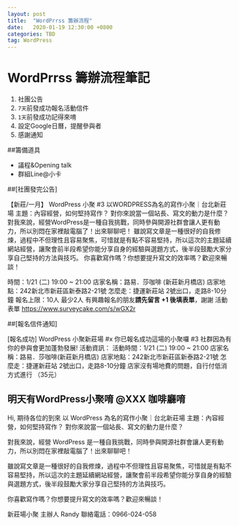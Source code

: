 ```yaml
---
layout: post
title:  "WordPrrss 籌辦流程"
date:   2020-01-19 12:30:00 +0800
categories: TBD
tag: WordPress
---
```

# WordPrrss 籌辦流程筆記
1. 社團公告
2. `7天`前發成功報名活動信件
3. `1天`前發成功記得來唷
4. 設定Google日曆，提醒參與者
5. 感謝通知

##籌備道具
- 議程&Opening talk
- 群組Line@小卡


##[社團發完公告]

【新莊/一月】 WordPress 小聚 #3
以WORDPRESS為名的寫作小聚｜台北新莊場
主題：內容經營，如何堅持寫作？
對你來說當一個站長、寫文的動力是什麼？
對我來說，經營WordPress是一種自我挑戰，同時參與開源社群會讓人更有動力，所以別悶在家裡敲電腦了！出來聊聊吧！
雖說寫文章是一種很好的自我修煉，過程中不但理性且容易聚焦，可惜就是有點不容易堅持，所以這次的主題延續網站經營，讓聚會前半段希望你能分享自身的經驗與選題方式，後半段鼓勵大家分享自己堅持的方法與技巧。
你喜歡寫作嗎？你想要提升寫文的效率嗎？歡迎來暢談！

時間：1/21 (二) 19:00 ~ 21:00
店家名稱：路易．莎咖啡 (新莊新月橋店)
店家地點：242新北市新莊區新泰路2-21號
怎麼走：捷運新莊站 2號出口，走路8-10分鐘
報名上限：10人 最少2人
有興趣報名的朋友**請先留言 +1 後填表單**，謝謝
活動表單 https://www.surveycake.com/s/wGX2r


##[報名信件通知]

[報名成功] WordPress 小聚新莊場 #x
你已報名成功這場的小聚囉 #3
社群因為有你的參與會更加蓬勃發展!
活動資訊：
活動時間：1/21 (二) 19:00 ~ 21:00
店家名稱：路易．莎咖啡(新莊新月橋店) 
店家地點：242新北市新莊區新泰路2-21號
怎麼走：捷運新莊站 2號出口，走路8-10分鐘
店家沒有場地費的問題，自行付低消方式進行  （35元）


## 明天有WordPress小聚唷 @XXX 咖啡廳唷

Hi, 期待各位的到來
以 WordPress 為名的寫作小聚｜台北新莊場
主題：內容經營，如何堅持寫作？
對你來說當一個站長、寫文的動力是什麼？

對我來說，經營 WordPress 是一種自我挑戰，同時參與開源社群會讓人更有動力，所以別悶在家裡敲電腦了！出來聊聊吧！

雖說寫文章是一種很好的自我修煉，過程中不但理性且容易聚焦，可惜就是有點不容易堅持，所以這次的主題延續網站經營，讓聚會前半段希望你能分享自身的經驗與選題方式，後半段鼓勵大家分享自己堅持的方法與技巧。

你喜歡寫作嗎？你想要提升寫文的效率嗎？歡迎來暢談！

新莊場小聚 主辦人 Randy
聯絡電話：0966-024-058



